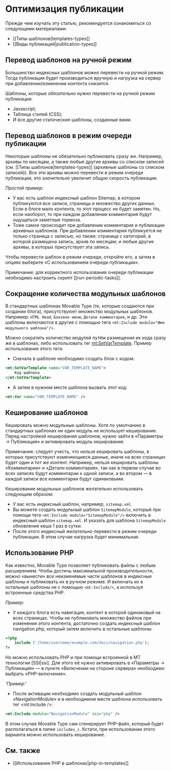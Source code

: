 # Оптимизация публикации

Прежде чем изучать эту статью, рекомендуется ознакомиться со следующими материалами:

* [[Типы шаблонов|templates-types]]
* [[Виды публикаций|publication-types]]

## Перевод шаблонов на ручной режим

Большинство индексных шаблонов можно перевести на ручной режим. Тогда публикация будет производиться вручную и нагрузка на сервер при добавлении/изменении контента снизится.

Шаблоны, которые _обязательно_ нужно перевести на ручной режим публикации:

* Javascript;
* Таблица стилей (CSS);
* И все другие статические шаблоны, созданные вами.

## Перевод шаблонов в режим очереди публикации

Некоторые шаблоны не обязательно публиковать сразу же. Например, архивы по месяцам, а также любые другие архивы со списком записей (см. [[Типы шаблонов|templates-types]] (архивные шаблоны со списком записей)). Все эти архивы можно перевести в режим очереди публикации, это _значительно_ увеличит общую скорость публикации.

_Простой пример:_

* У вас есть шаблон индексный шаблон Sitemap, в котором публикуются все записи, страницы и множество других данных. Если в блоге мало контента, то этот процесс не будет заметен. Но, если наоборот, то при каждом добавлении комментария будут ощущаться заметные тормоза.
* Тоже самое происходит при добавлении комментария и публикации архивных шаблонов. При добавлении комментария публикуется не только страница с записью, но также: страница с категорий, в которой размещена запись; архив по месяцам; и любые другие архивы, в которых присутствует эта запись.

Чтобы перевести шаблон в режим очереди, откройте его, а затем в опциях выберите «С использованием очереди публикации».

Примечание: для корректного использования очереди публикации необходимо настроить скрипт [[run-periodic-tasks]].

## Сокращение количества модульных шаблонов

В стандартных шаблонах Movable Type (те, которые создаются при создании блога), присутствуюет множество модульных шаблонов. Например: `HTML Head`, `Боковое меню`, `Детали комментария`, и др. Эти шаблоны включаются в другие с помощью тега `<mt:Include module="Имя модульного шаблона"/>`. 

Можно сократить количество модулей путём размещения их кода сразу же в шаблонах, либо использовать тег <mt:SetVarTemplate>. Пример использования этого тега:

* Сначала в шаблоне необходимо создать блок с кодом:
```xml
<mt:SetVarTemplate name="VAR_TEMPLATE_NAME">
    Код шаблона
</mt:SetVarTemplate>
```
* А затем в нужном месте шаблона вызвать этот код:
```xml
<mt:Var name="VAR_TEMPLATE_NAME" />
```

## Кеширование шаблонов

Кешировать можно модульные шаблоны. Хотя по умолчанию в стандартных шаблонах ни один модуль не использует кеширование.
Перед настройкой кеширования шаблонов, нужно зайти в «Параметры -> Публикация» и активировать модуль кеширования.

Примечание: следует учесть, что _нельзя_ кешировать шаблоны, в которых присутствуют изменяющиеся данные, иначе на всех страницах будет один и тот же контент. Например, нельзя кешировать шаблоны «Комментарии» и «Детали комментария», так как в первом случае во всех записях будут комментарии к одной записи, а во втором — в каждой записи все комментарии будут одинаковыми.

Кеширование модульных шаблонов желательно использовать следующим образом:

* У вас есть индексный шаблон, например, `sitemap.xml`.
* Вы можете создать модульный шаблон `SitemapModule`, который при помощи тега `<mt:Include module="SitemapModule"/>` включить в индексный шаблон `sitemap.xml`. И указать для шаблона `SitemapModule` обновление кеша 1 раз в сутки.
* После этого индексный желательно перевести в режим очереди публикации. В этом случае нагрузка будет минимальная.

## Использование PHP

Как известно, Movable Type позволяет публиковать файлы с любым расширением. Чтобы достичь максимальной производительности, можно «вынести» все неизменямые части шаблонов в индексные шаблоны и публиковать их в ручном режиме. И включать их в остальные шаблоны не с помощью `<mt:Include/>`, а используя встроенные средства PHP.

_Пример:_

* У каждого блога есть навигация, контент в которой одинаковый на всех страницах. Чтобы не публиковать множество файлов при изменении этого контента, достаточно создать индексный шаблон navigation.php, который затем включить в остальные шаблоны:
```php
<?php
    include ('/home/username/example.com/docs/navigation.php');
?>
```

Но можно использовать PHP и при помощи встроенной в MT технологии [SSI|ssi]. Для этого её нужно активировать в «Параметры -> Публикация» — в пункте «Включении на стороне сервера» необходимо выбрать «PHP-включение».

_'Пример:_'
* После активации необходимо создать модульный шаблон «NavigationModule» и в необходимом месте шаблона использовать тег <mt:Include />: 
```xml
<mt:Include module="NavigationModule" ssi="php" />
```
В этом случае Movable Type сам сгенерирует PHP-файл, который будет располагаться в папке `includes_c`. Кстати, при использовании этого варианта можно использовать кеширование.


## См. также

* [[Использование PHP в шаблонах|php-in-templates]]

